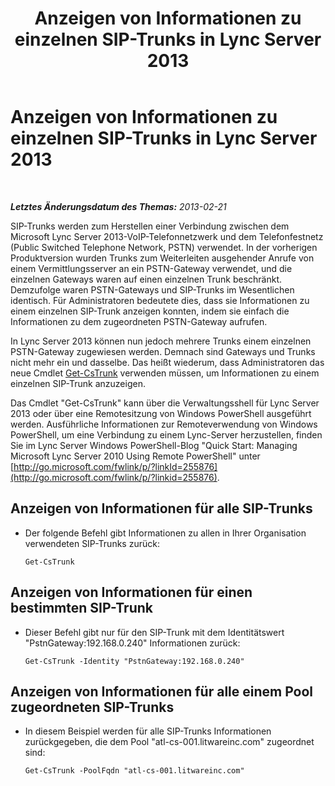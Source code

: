 ﻿---
title: Anzeigen von Informationen zu einzelnen SIP-Trunks in Lync Server 2013
TOCTitle: Anzeigen von Informationen zu einzelnen SIP-Trunks in Lync Server 2013
ms:assetid: adfacb74-7ea5-4c53-934e-ba7ec59879eb
ms:mtpsurl: https://technet.microsoft.com/de-de/library/JJ721847(v=OCS.15)
ms:contentKeyID: 49890895
ms.date: 05/19/2016
mtps_version: v=OCS.15
ms.translationtype: HT
---

# Anzeigen von Informationen zu einzelnen SIP-Trunks in Lync Server 2013

 

_**Letztes Änderungsdatum des Themas:** 2013-02-21_

SIP-Trunks werden zum Herstellen einer Verbindung zwischen dem Microsoft Lync Server 2013-VoIP-Telefonnetzwerk und dem Telefonfestnetz (Public Switched Telephone Network, PSTN) verwendet. In der vorherigen Produktversion wurden Trunks zum Weiterleiten ausgehender Anrufe von einem Vermittlungsserver an ein PSTN-Gateway verwendet, und die einzelnen Gateways waren auf einen einzelnen Trunk beschränkt. Demzufolge waren PSTN-Gateways und SIP-Trunks im Wesentlichen identisch. Für Administratoren bedeutete dies, dass sie Informationen zu einem einzelnen SIP-Trunk anzeigen konnten, indem sie einfach die Informationen zu dem zugeordneten PSTN-Gateway aufrufen.

In Lync Server 2013 können nun jedoch mehrere Trunks einem einzelnen PSTN-Gateway zugewiesen werden. Demnach sind Gateways und Trunks nicht mehr ein und dasselbe. Das heißt wiederum, dass Administratoren das neue Cmdlet [Get-CsTrunk](https://docs.microsoft.com/en-us/powershell/module/skype/Get-CsTrunk) verwenden müssen, um Informationen zu einem einzelnen SIP-Trunk anzuzeigen.

Das Cmdlet "Get-CsTrunk" kann über die Verwaltungsshell für Lync Server 2013 oder über eine Remotesitzung von Windows PowerShell ausgeführt werden. Ausführliche Informationen zur Remoteverwendung von Windows PowerShell, um eine Verbindung zu einem Lync-Server herzustellen, finden Sie im Lync Server Windows PowerShell-Blog "Quick Start: Managing Microsoft Lync Server 2010 Using Remote PowerShell" unter [http://go.microsoft.com/fwlink/p/?linkId=255876](http://go.microsoft.com/fwlink/p/?linkid=255876).

## Anzeigen von Informationen für alle SIP-Trunks

  - Der folgende Befehl gibt Informationen zu allen in Ihrer Organisation verwendeten SIP-Trunks zurück:
    
        Get-CsTrunk

## Anzeigen von Informationen für einen bestimmten SIP-Trunk

  - Dieser Befehl gibt nur für den SIP-Trunk mit dem Identitätswert "PstnGateway:192.168.0.240" Informationen zurück:
    
        Get-CsTrunk -Identity "PstnGateway:192.168.0.240"

## Anzeigen von Informationen für alle einem Pool zugeordneten SIP-Trunks

  - In diesem Beispiel werden für alle SIP-Trunks Informationen zurückgegeben, die dem Pool "atl-cs-001.litwareinc.com" zugeordnet sind:
    
        Get-CsTrunk -PoolFqdn "atl-cs-001.litwareinc.com"

